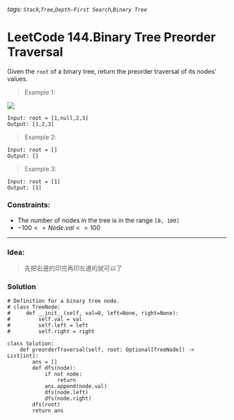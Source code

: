 ###### tags: `Stack`,`Tree`,`Depth-First Search`,`Binary Tree`

# LeetCode 144.Binary Tree Preorder Traversal

Given the ```root``` of a binary tree, return the preorder traversal of its nodes' values.  
  
 

>Example 1:  

![](https://assets.leetcode.com/uploads/2020/09/15/inorder_1.jpg)
```
Input: root = [1,null,2,3]
Output: [1,2,3]
```

>Example 2:
```
Input: root = []
Output: []
```
>Example 3:
```
Input: root = [1]
Output: [1]
```
 

### Constraints:

- The number of nodes in the tree is in the range ```[0, 100]```
- $-100 <= Node.val <= 100$




---
### Idea:
>先把右邊的印完再印左邊的就可以了
### Solution

```python=
# Definition for a binary tree node.
# class TreeNode:
#     def __init__(self, val=0, left=None, right=None):
#         self.val = val
#         self.left = left
#         self.right = right

class Solution:
    def preorderTraversal(self, root: Optional[TreeNode]) -> List[int]:
        ans = []
        def dfs(node):
            if not node:
                return
            ans.append(node.val)
            dfs(node.left)
            dfs(node.right)
        dfs(root)
        return ans
```
